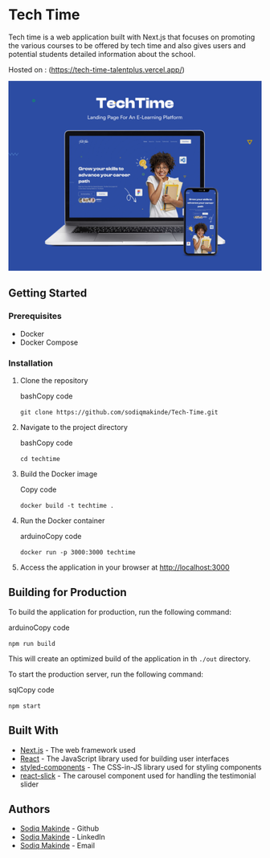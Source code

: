 
# Tech Time

Tech time is a web application built with Next.js that focuses on promoting the various courses to be offered by tech time and also gives users and potential students detailed information about the school.

Hosted on : (https://tech-time-talentplus.vercel.app/)

![Techtime Screenshot](https://github.com/sodiqmakinde/Tech-Time/blob/main/src/assets/images/MockUp.jpg?raw=true)

## Getting Started

### Prerequisites

-   Docker
-   Docker Compose

### Installation

1.  Clone the repository
    
    bashCopy code
    
    `git clone https://github.com/sodiqmakinde/Tech-Time.git` 
    
2.  Navigate to the project directory
    
    bashCopy code
    
    `cd techtime` 
    
3.  Build the Docker image
    
    Copy code
    
    `docker build -t techtime .` 
    
4.  Run the Docker container
    
    arduinoCopy code
    
    `docker run -p 3000:3000 techtime` 
    
5.  Access the application in your browser at [http://localhost:3000](http://localhost:3000/)

## Building for Production

To build the application for production, run the following command:

arduinoCopy code

`npm run build` 

This will create an optimized build of the application in th `./out` directory.

To start the production server, run the following command:

sqlCopy code

`npm start` 

## Built With

-   [Next.js](https://nextjs.org/) - The web framework used
-   [React](https://reactjs.org/) - The JavaScript library used for building user interfaces
-   [styled-components](https://styled-components.com/) - The CSS-in-JS library used for styling components
-   [react-slick](https://react-slick.neostack.com/) - The carousel component used for handling the testimonial slider


## Authors

-   [Sodiq Makinde](https://github.com/sodiqmakinde) - Github
- [Sodiq Makinde](https://www.linkedin.com/in/sodiq-makinde-926824216/) - LinkedIn
- [Sodiq Makinde](msodq2018@gmail.com) - Email


